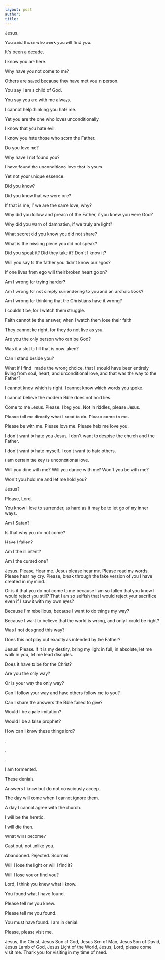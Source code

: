 ```yaml
---
layout: post
author:
title:
---
```


Jesus.

You said those who seek you will find you.

It's been a decade.

I know you are here.

Why have you not come to me?

Others are saved because they have met you in person.

You say I am a child of God.

You say you are with me always.

I cannot help thinking you hate me.

Yet you are the one who loves unconditionally.

I know that you hate evil.

I know you hate those who scorn the Father.

Do you love me?

Why have I not found you?

I have found the unconditional love that is yours.

Yet not your unique essence.

Did you know?

Did you know that we were one?

If that is me, if we are the same love, why?

Why did you follow and preach of the Father, if you knew you were God?

Why did you warn of damnation, if we truly are light?

What secret did you know you did not share?

What is the missing piece you did not speak?

Did you speak it? Did they take it? Don't I know it?

Will you say to the father you didn't know our egos?

If one lives from ego will their broken heart go on?

Am I wrong for trying harder?

Am I wrong for not simply surrendering to you and an archaic book?

Am I wrong for thinking that the Christians have it wrong?

I couldn't be, for I watch them struggle.

Faith cannot be the answer, when I watch them lose their faith.

They cannot be right, for they do not live as you.

Are you the only person who can be God?

Was it a slot to fill that is now taken?

Can I stand beside you?

What if I find I made the wrong choice, that I should have been
entirely living from soul, heart, and unconditional love, and that
was the way to the Father?

I cannot know which is right. I cannot know which words you spoke.

I cannot believe the modern Bible does not hold lies.

Come to me Jesus. Please. I beg you. Not in riddles, please Jesus.

Please tell me directly what I need to do. Please come to me.

Please be with me. Please love me. Please help me love you.

I don't want to hate you Jesus. I don't want to despise the church and the Father.

I don't want to hate myself. I don't want to hate others.

I am certain the key is unconditional love.

Will you dine with me? Will you dance with me? Won't you be with me?

Won't you hold me and let me hold you?

Jesus?

Please, Lord.

You know I love to surrender, as hard as it may be to let go of my
inner ways.

Am I Satan?

Is that why you do not come?

Have I fallen?

Am I the ill intent?

Am I the cursed one?

Jesus. Please. Hear me. Jesus please hear me. Please read my words.
Please hear my cry. Please, break through the fake version of you
I have created in my mind.

Or is it that you do not come to me because I am so fallen that
you know I would reject you still? That I am so selfish that I
would reject your sacrifice even if I saw it with my own eyes?

Because I'm rebellious, because I want to do things my way?

Because I want to believe that the world is wrong, and only I
could be right?

Was I not designed this way?

Does this not play out exactly as intended by the Father?

Jesus! Please. If it is my destiny, bring my light in full, in absolute,
let me walk in you, let me lead disciples.

Does it have to be for the Christ?

Are you the only way?

Or is your way the only way?

Can I follow your way and have others follow me to you?

Can I share the answers the Bible failed to give?

Would I be a pale imitation?

Would I be a false prophet?

How can I know these things lord?

.

.

.

I am tormented.

These denials.

Answers I know but do not consciously accept.

The day will come when I cannot ignore them.

A day I cannot agree with the church.

I will be the heretic.

I will die then.

What will I become?

Cast out, not unlike you.

Abandoned. Rejected. Scorned.

Will I lose the light or will I find it?

Will I lose you or find you?

Lord, I think you knew what I know.

You found what I have found.

Please tell me you knew.

Please tell me you found.

You must have found. I am in denial.

Please, please visit me.

Jesus, the Christ, Jesus Son of God, Jesus Son of Man, Jesus Son of David,
Jesus Lamb of God, Jesus Light of the World, Jesus, Lord,
please come visit me. Thank you for visiting in my time of need. 
